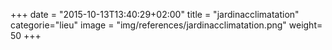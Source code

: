 +++
date = "2015-10-13T13:40:29+02:00"
title = "jardinacclimatation"
categorie="lieu"
image = "img/references/jardinacclimatation.png"
weight= 50
+++

